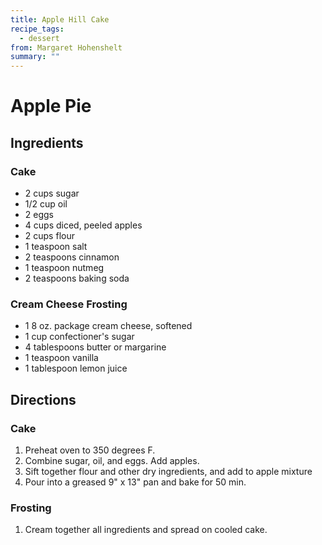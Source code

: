 ```yaml
---
title: Apple Hill Cake
recipe_tags:
  - dessert
from: Margaret Hohenshelt
summary: ""
---
```

# Apple Pie

## Ingredients

### Cake

* 2 cups sugar
* 1/2 cup oil
* 2 eggs
* 4 cups diced, peeled apples
* 2 cups flour
* 1 teaspoon salt
* 2 teaspoons cinnamon
* 1 teaspoon nutmeg
* 2 teaspoons baking soda

### Cream Cheese Frosting

* 1 8 oz. package cream cheese, softened
* 1 cup confectioner's sugar
* 4 tablespoons butter or margarine
* 1 teaspoon vanilla
* 1 tablespoon lemon juice


## Directions

### Cake

1. Preheat oven to 350 degrees F.
1. Combine sugar, oil, and eggs.  Add apples.  
1. Sift together flour and other dry ingredients, and add to apple mixture
1. Pour into a greased 9" x 13" pan and bake for 50 min. 

### Frosting

1. Cream together all ingredients and spread on cooled cake.